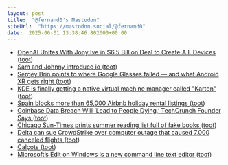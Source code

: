 ```yaml
---
layout: post
title:  "@fernand0's Mastodon"
siteUrl:  "https://mastodon.social/@fernand0"
date:  2025-06-01 13:38:46.802000+00:00
---
```

*  [OpenAI Unites With Jony Ive in $6.5 Billion Deal to Create A.I. Devices ](https://www.nytimes.com/2025/05/21/technology/openai-jony-ive-deal.htm) ([toot](https://mastodon.social/@fernand0/114608382069835639))
*  [Sam and Johnny introduce io   ](https://openai.com/sam-and-jony/) ([toot](https://mastodon.social/@fernand0/114608177259086719))
*  [Sergey Brin points to where Google Glasses failed — and what Android XR gets right ](https://www.cnbc.com/2025/05/21/sergey-brin-google-glass-android-xr.htm) ([toot](https://mastodon.social/@fernand0/114607844645798096))
*  [KDE is finally getting a native virtual machine manager called "Karton" ](https://www.neowin.net/news/kde-is-finally-getting-a-native-virtual-machine-manager-called-karton) ([toot](https://mastodon.social/@fernand0/114607585860517006))
*  [Spain blocks more than 65,000 Airbnb holiday rental listings   ](https://www.reuters.com/world/europe/spains-consumer-rights-ministry-blocks-more-than-65000-airbnb-listings-holiday-2025-05-19/) ([toot](https://mastodon.social/@fernand0/114607355517428978))
*  [Coinbase Data Breach Will ‘Lead to People Dying,’ TechCrunch Founder Says ](https://decrypt.co/321076/coinbase-data-breach-will-lead-to-people-dying-techcrunch-founder-say) ([toot](https://mastodon.social/@fernand0/114607077908961596))
*  [Chicago Sun-Times prints summer reading list full of fake books ](https://arstechnica.com/ai/2025/05/chicago-sun-times-prints-summer-reading-list-full-of-fake-books) ([toot](https://mastodon.social/@fernand0/114605543430398295))
*  [Delta can sue CrowdStrike over computer outage that caused 7,000 canceled flights   ](https://www.reuters.com/sustainability/boards-policy-regulation/delta-can-sue-crowdstrike-over-computer-outage-that-caused-7000-canceled-flights-2025-05-19/) ([toot](https://mastodon.social/@fernand0/114603647098444070))
*  [Calçots ](https://avecesunafoto.wordpress.com/2025/05/31/calcots-2) ([toot](https://mastodon.social/@fernand0/114603523555873773))
*  [Microsoft’s Edit on Windows is a new command line text editor ](https://www.theverge.com/news/669318/microsoft-edit-on-windows-command-line-text-edito) ([toot](https://mastodon.social/@fernand0/114603326665863298))
